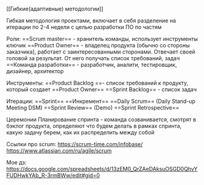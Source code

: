 
[[Гибкие(адаптивные) методологии]]

Гибкая методология проектами, включает в себя разделение на итерации по 2-4 недели с целью разработки ПО по частям

Роли:
==Scrum master== - хранитель команды, использует инструменты ключик
==Product Owner== - владелец продукта (обычно со стороны заказчика), работает с заинтересованными сторонами. Отвечает своей головой за результат. От него получать список требований, задач
==Команда разработки== - разработчик, аналити, тестировщик, дизайнер, архитектор

Инструменты:
==Product Backlog ==- список требований к продукту, который создает ==Product Owner==
==Sprint Backlog== - список задач

Итерации:
==Sprint==
==Инкремент==
==Daily Scrum== (Daily Stand-up Meeting DSM)
==Sprint Review== (Demo)
==Sprint Retrospective==

Церемонии
Планирование спринта - команда созванивается, смотрят в бэклог продукта, определяют что будем делать в рамках спринта, какую задачу берем, как их распределить между собой

Ссылки про scrum:
https://scrum-time.com/infobase/
https://www.atlassian.com/ru/agile/scrum

Мое дз:
https://docs.google.com/spreadsheets/d/13zEM0_QrZAeDAksuOSGD0QhvYFUDHwkYAb_R-3rmBWw/edit#gid=0